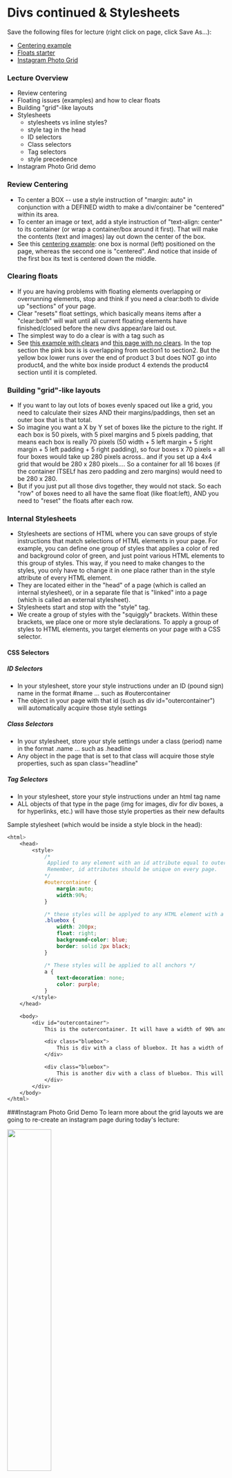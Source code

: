 Divs continued & Stylesheets
============================

Save the following files for lecture (right click on page, click Save As...):
* [Centering example](notes-examples/104/div_centered.html)
* [Floats starter](notes-examples/104/page-no-clears.html)
* [Instagram Photo Grid](notes-examples/104/gallery_start.html)

### Lecture Overview

* Review centering
* Floating issues (examples) and how to clear floats
* Building "grid"-like layouts
* Stylesheets
	* stylesheets vs inline styles?
	* style tag in the head
	* ID selectors
	* Class selectors
	* Tag selectors
	* style precedence
* Instagram Photo Grid demo


### Review Centering

* To center a BOX -- use a style instruction of "margin: auto" in conjunction with a DEFINED width to make a div/container be "centered" within its area.
* To center an image or text, add a style instruction of "text-align: center" to its container (or wrap a container/box around it first). That will make the contents (text and images) lay out down the center of the box.
* See this [centering example](notes-examples/104/div_centered.html): one box is normal (left) positioned on the page, whereas the second one is "centered". And notice that inside of the first box its text is centered down the middle.

 
### Clearing floats

* If you are having problems with floating elements overlapping or overrunning elements, stop and think if you need a clear:both to divide up "sections" of your page.
* Clear "resets" float settings, which basically means items after a "clear:both" will wait until all current floating elements have finished/closed before the new divs appear/are laid out.
* The simplest way to do a clear is with a tag such as 
* See [this example with clears](notes-examples/104/div-clear.html) and [this page with no clears](notes-examples/104/page-no-clears.html). In the top section the pink box is is overlapping from section1 to section2. But the yellow box lower runs over the end of product 3 but does NOT go into product4, and the white box inside product 4 extends the product4 section until it is completed.

 
### Building "grid"-like layouts

* If you want to lay out lots of boxes evenly spaced out like a grid, you need to calculate their sizes AND their margins/paddings, then set an outer box that is that total.
* So imagine you want a X by Y set of boxes like the picture to the right. If each box is 50 pixels, with 5 pixel margins and 5 pixels padding, that means each box is really 70 pixels (50 width + 5 left margin + 5 right margin + 5 left padding + 5 right padding), so four boxes x 70 pixels = all four boxes would take up 280 pixels across.. and if you set up a 4x4 grid that would be 280 x 280 pixels.... So a container for all 16 boxes (if the container ITSELf has zero padding and zero margins) would need to be 280 x 280.
* But if you just put all those divs together, they would not stack. So each "row" of boxes need to all have the same float (like float:left), AND you need to "reset" the floats after each row.
 

### Internal Stylesheets

* Stylesheets are sections of HTML where you can save groups of style instructions that match selections of HTML elements in your page. For example, you can define one group of styles that applies a color of red and background color of green, and just point various HTML elements to this group of styles. This way, if you need to make changes to the styles, you only have to change it in one place rather than in the style attribute of every HTML element.
* They are located either in the "head" of a page (which is called an internal stylesheet), or in a separate file that is "linked" into a page (which is called an external stylesheet).
* Stylesheets start and stop with the "style" tag.
* We create a group of styles with the "squiggly" brackets. Within these brackets, we place one or more style declarations. To apply a group of styles to HTML elements, you target elements on your page with a CSS selector.

#### CSS Selectors

##### ID Selectors
* In your stylesheet, store your style instructions under an ID (pound sign) name in the format #name ... such as #outercontainer
* The object in your page with that id (such as div id="outercontainer") will automatically acquire those style settings

##### Class Selectors
* In your stylesheet, store your style settings under a class (period) name in the format .name ... such as .headline
* Any object in the page that is set to that class will acquire those style properties, such as span class="headline"

##### Tag Selectors
* In your stylesheet, store your style instructions under an html tag name
* ALL objects of that type in the page (img for images, div for div boxes, a for hyperlinks, etc.) will have those style properties as their new defaults

Sample stylesheet (which would be inside a style block in the head):

```css
<html>
	<head>
		<style>
			/* 
			 Applied to any element with an id attribute equal to outercontainer. 
			 Remember, id attributes should be unique on every page.
			*/
			#outercontainer { 
				margin:auto; 
				width:90%; 
			}

			/* these styles will be applyed to any HTML element with a class attribute of bluebox */
			.bluebox { 
				width: 200px; 
				float: right; 
				background-color: blue; 
				border: solid 2px black;
			}

			/* These styles will be applied to all anchors */
			a { 
				text-decoration: none; 
				color: purple;
			}
		</style>
	</head>

	<body>
		<div id="outercontainer">
			This is the outercontainer. It will have a width of 90% and margin auto.

			<div class="bluebox">
				This is div with a class of bluebox. It has a width of 200 px, float right, border, and blue background color.
			</div>

			<div class="bluebox">
				This is another div with a class of bluebox. This will look exactly same as the div above because it has the same class.
			</div>
		</div>
	</body>
</html>
```


###Instagram Photo Grid Demo
To learn more about the grid layouts we are going to re-create an instagram page during today's lecture:

<img width="45%" src="/images/instagram_screenshot.png"/> 

The finished demo file will be uploaded to this [link]() when lecture is finished. 